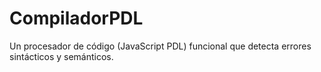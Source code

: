 # CompiladorPDL
Un procesador de código (JavaScript PDL) funcional que detecta errores sintácticos y semánticos.
